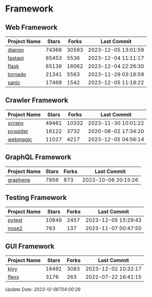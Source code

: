 # Framework

## Web Framework
| Project Name | Stars | Forks | Last Commit |
| ------------ | ----- | ----- | ----------- |
| [django](https://github.com/django/django) | 74366 | 30593 | 2023-12-05 13:01:59 |
| [fastapi](https://github.com/tiangolo/fastapi) | 65453 | 5536 | 2023-12-04 11:11:17 |
| [flask](https://github.com/pallets/flask) | 65139 | 16062 | 2023-12-04 22:26:30 |
| [tornado](https://github.com/tornadoweb/tornado) | 21341 | 5563 | 2023-11-29 03:18:59 |
| [sanic](https://github.com/sanic-org/sanic) | 17468 | 1542 | 2023-12-05 11:18:22 |

## Crawler Framework
| Project Name | Stars | Forks | Last Commit |
| ------------ | ----- | ----- | ----------- |
| [scrapy](https://github.com/scrapy/scrapy) | 49461 | 10332 | 2023-11-30 10:01:22 |
| [pyspider](https://github.com/binux/pyspider) | 16122 | 3732 | 2020-08-02 17:34:20 |
| [webmagic](https://github.com/code4craft/webmagic) | 11027 | 4217 | 2023-12-05 04:56:14 |

## GraphQL Framework
| Project Name | Stars | Forks | Last Commit |
| ------------ | ----- | ----- | ----------- |
| [graphene](https://github.com/graphql-python/graphene) | 7856 | 873 | 2023-10-06 20:15:26 |

## Testing Framework
| Project Name | Stars | Forks | Last Commit |
| ------------ | ----- | ----- | ----------- |
| [pytest](https://github.com/pytest-dev/pytest) | 10849 | 2457 | 2023-12-05 15:29:43 |
| [nose2](https://github.com/nose-devs/nose2) | 763 | 137 | 2023-11-07 00:47:50 |

## GUI Framework
| Project Name | Stars | Forks | Last Commit |
| ------------ | ----- | ----- | ----------- |
| [kivy](https://github.com/kivy/kivy) | 16491 | 3083 | 2023-12-02 10:32:17 |
| [flexx](https://github.com/flexxui/flexx) | 3176 | 263 | 2022-07-22 16:41:15 |

*Update Date: 2023-12-06T04:00:29*